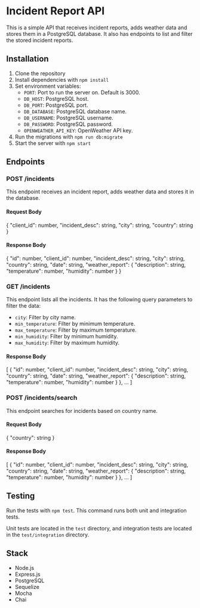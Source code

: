 # Incident Report API

This is a simple API that receives incident reports, adds weather data and stores them in a PostgreSQL database. It also has endpoints to list and filter the stored incident reports.

## Installation

1. Clone the repository
2. Install dependencies with `npm install`
3. Set environment variables:
   - `PORT`: Port to run the server on. Default is 3000.
   - `DB_HOST`: PostgreSQL host.
   - `DB_PORT`: PostgreSQL port.
   - `DB_DATABASE`: PostgreSQL database name.
   - `DB_USERNAME`: PostgreSQL username.
   - `DB_PASSWORD`: PostgreSQL password.
   - `OPENWEATHER_API_KEY`: OpenWeather API key.
4. Run the migrations with `npm run db:migrate`
5. Start the server with `npm start`

## Endpoints

### POST /incidents

This endpoint receives an incident report, adds weather data and stores it in the database.

#### Request Body

{
"client_id": number,
"incident_desc": string,
"city": string,
"country": string
}

#### Response Body

{
"id": number,
"client_id": number,
"incident_desc": string,
"city": string,
"country": string,
"date": string,
"weather_report": {
"description": string,
"temperature": number,
"humidity": number
}
}

### GET /incidents

This endpoint lists all the incidents. It has the following query parameters to filter the data:

- `city`: Filter by city name.
- `min_temperature`: Filter by minimum temperature.
- `max_temperature`: Filter by maximum temperature.
- `min_humidity`: Filter by minimum humidity.
- `max_humidity`: Filter by maximum humidity.

#### Response Body

[
{
"id": number,
"client_id": number,
"incident_desc": string,
"city": string,
"country": string,
"date": string,
"weather_report": {
"description": string,
"temperature": number,
"humidity": number
}
},
...
]

### POST /incidents/search

This endpoint searches for incidents based on country name.

#### Request Body

{
"country": string
}

#### Response Body

[
{
"id": number,
"client_id": number,
"incident_desc": string,
"city": string,
"country": string,
"date": string,
"weather_report": {
"description": string,
"temperature": number,
"humidity": number
}
},
...
]

## Testing

Run the tests with `npm test`. This command runs both unit and integration tests.

Unit tests are located in the `test` directory, and integration tests are located in the `test/integration` directory.

## Stack

- Node.js
- Express.js
- PostgreSQL
- Sequelize
- Mocha
- Chai
